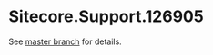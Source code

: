 # Sitecore.Support.126905

See [master branch](https://github.com/sitecoresupport/Sitecore.Support.126905) for details.